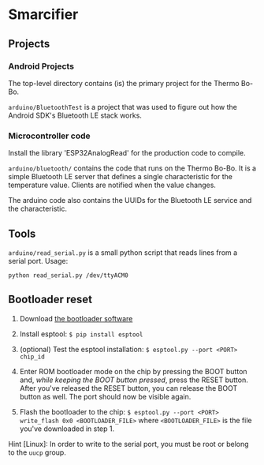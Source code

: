 # Smarcifier

## Projects

### Android Projects

The top-level directory contains (is) the primary project for the Thermo Bo-Bo.

`arduino/BluetoothTest` is a project that was used to figure out how the Android SDK's Bluetooth LE
stack works.

### Microcontroller code

Install the library 'ESP32AnalogRead' for the production code to compile.

`arduino/bluetooth/` contains the code that runs on the Thermo Bo-Bo. It is a simple Bluetooth LE
server that defines a single characteristic for the temperature value. Clients are notified when the
value changes.

The arduino code also contains the UUIDs for the Bluetooth LE service and the characteristic.

## Tools

`arduino/read_serial.py` is a small python script that reads lines from a serial port. Usage:

    python read_serial.py /dev/ttyACM0

## Bootloader reset

 1. Download [the bootloader
software](https://raw.githubusercontent.com/adafruit/Adafruit-Feather-ESP32-S2-PCB/main/Factory-Reset/feather-esp32-s2-factory-reset-and-bootloader.bin)

 2. Install esptool: `$ pip install esptool`

 3. (optional) Test the esptool installation: `$ esptool.py --port <PORT> chip_id`

 4. Enter ROM bootloader mode on the chip by pressing the BOOT button and, *while keeping the BOOT button pressed*,
press the RESET button. After you've released the RESET button, you can release the BOOT button as well. The port should
now be visible again.

 5. Flash the bootloader to the chip: `$ esptool.py --port <PORT> write_flash 0x0 <BOOTLOADER_FILE>` where
`<BOOTLOADER_FILE>` is the file you've downloaded in step 1.

Hint [Linux]: In order to write to the serial port, you must be root or belong to the `uucp` group.

